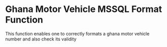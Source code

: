 <h1>Ghana Motor Vehicle MSSQL Format Function</h1>

This function enables one to correctly formats a ghana motor vehicle number and also check its validity
